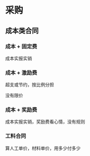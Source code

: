 # 采购



## 成本类合同



### 成本 + 固定费

成本实报实销



### 成本 + 激励费

超支或节约，按比例分担

没有限价



### 成本 + 奖励费

成本实报实销，奖励费看心情，没有规则



### 工料合同

算人工单价，材料单价，用多少付多少



 